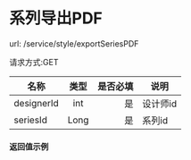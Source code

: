 系列导出PDF
=======

url: /service/style/exportSeriesPDF

请求方式:GET

| 名称           | 类型   | 是否必填   | 说明                 |
| -------------- | :----: | ---------:| --                |
| designerId       | int   | 是        | 设计师id           |
| seriesId       | Long   | 是        | 系列id           |



#### 返回值示例


```